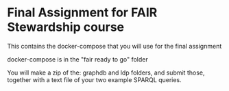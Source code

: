 # Final Assignment for FAIR Stewardship course

This contains the docker-compose that you will use for the final assignment

docker-compose is in the "fair ready to go" folder

You will make a zip of the: graphdb  and   ldp   folders, and submit those, together with a text file of your two example SPARQL queries.
